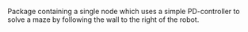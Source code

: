 Package containing a single node which uses a simple PD-controller to solve a maze by following the wall to the right of the robot. 
